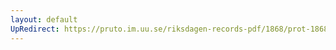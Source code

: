 ```yaml
---
layout: default
UpRedirect: https://pruto.im.uu.se/riksdagen-records-pdf/1868/prot-1868--fk--506/prot-1868--fk--506_011.pdf
---
```

